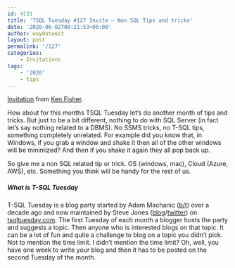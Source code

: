 ```yaml
---
id: 4131
title: 'TSQL Tuesday #127 Invite – Non SQL Tips and tricks'
date: '2020-06-02T08:21:53+00:00'
author: way0utwest
layout: post
permalink: '/127'
categories:
    - Invitations
tags:
    - '2020'
    - tips
---
```


[Invitation](https://sqlstudies.com/2020/06/02/tsql-tuesday-127-invite-non-sql-tips-and-tricks/) from [Ken Fisher](https://sqlstudies.com/).

How about for this months TSQL Tuesday let’s do another month of tips and tricks. But just to be a bit different, nothing to do with SQL Server (in fact let’s say nothing related to a DBMS). No SSMS tricks, no T-SQL tips, something completely unrelated. For example did you know that, in Windows, if you grab a window and shake it then all of the other windows will be minimized? And then if you shake it again they all pop back up.

So give me a non SQL related tip or trick. OS (windows, mac), Cloud (Azure, AWS), etc. Something you think will be handy for the rest of us.

##### What is T-SQL Tuesday

T-SQL Tuesday is a blog party started by Adam Machanic ([b/](http://sqlblog.com/blogs/adam_machanic/)[t](http://twitter.com/adammachanic)) over a decade ago and now maintained by Steve Jones ([blog](https://voiceofthedba.wordpress.com/)/[twitter](https://twitter.com/way0utwest)) on [tsqltuesday.com](http://tsqltuesday.com/). The first Tuesday of each month a blogger hosts the party and suggests a topic. Then anyone who is interested blogs on that topic. It can be a lot of fun and quite a challenge to blog on a topic you didn’t pick. Not to mention the time limit. I didn’t mention the time limit? Oh, well, you have one week to write your blog and then it has to be posted on the second Tuesday of the month.